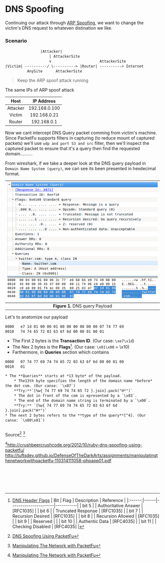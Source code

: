 # DNS Spoofing
Continuing our attack through [ARP Spoofing](module_0x4__network_kungfu/arp_spoofing.md), we want to change the victim's DNS request to whateven distination we like.

### Scenario
```
                |Attacker|
                    | AttackerSite
                    ٧                      AttackerSite
|Victim| ----------/ \----------> |Router| ----------> Internet
          AnySite      AttackerSite
```
> Keep the ARP spoof attack running

The same IPs of ARP spoof attack

| Host        |   IP Address  |
|:-----------:|:-------------:|
| Attacker    | 192.168.0.100 |
| Victim      | 192.168.0.21  |
| Router      | 192.168.0.1   |



Now we cant intercept DNS Query packet comming from victim's machine. Since PacketFu supports filters in capturing (to reduce mount of captured packets) we'll use `udp and port 53 and src` filter, then we'll inspect the captured packet to ensure that it's a query then find the requested domain..........

From wireshark, if we take a deeper look at the DNS query payload in `Domain Name System (query)`, we can see its been presented in hexdecimal format.

| ![Wireshark](../images/module04/dns_spoofing_wireshark1.png) |
|:---------------:|
| **Figure 1.** DNS query Payload  |


Let's to anatomize our payload
```
0000   e7 1d 01 00 00 01 00 00 00 00 00 00 07 74 77 69
0010   74 74 65 72 03 63 6f 6d 00 00 01 00 01
```
* The First 2 bytes is the **Transaction ID**. (Our case: `\xe7\x1d`)
* The Nex 2 bytes is the **Flags**[^3]. (Our case: `\x01\x00` = \x10)
* Farthermore, in **Queries** section which contains
```
0000   07 74 77 69 74 74 65 72 03 63 6f 6d 00 00 01 00
0010   01
```
    * The **Queries** starts at *13 byte* of the payload.
        * The13th byte specifies the length of the domain name *before* the dot com. (Our canse: `\x07`)
        **Try:**`[%w{ 74 77 69 74 74 65 72 }.join].pack("H*")`
        * The dot in front of the com is epresented by a `\x03`.
        * The end of the domain name string is terminated by a `\x00`.
        **Try:** `[%w{ 74 77 69 74 74 65 72 03 63 6f 6d }.join].pack("H*")`
    * The next 2 bytes refers to the **type of the query**[^4]. (Our canse: `\x00\x01`)



```ruby

```




Source[^1] [^2]

[^2]http://crushbeercrushcode.org/2012/10/ruby-dns-spoofing-using-packetfu/
http://tuftsdev.github.io/DefenseOfTheDarkArts/assignments/manipulatingthenetworkwithpacketfu-110314111058-phpapp01.pdf

<br><br>
---
[^1]: [DNS Spoofing Using PacketFu](http://crushbeercrushcode.org/2012/10/ruby-dns-spoofing-using-packetfu/)
[^2]: [Manipulating The Network with PacketFu](http://tuftsdev.github.io/DefenseOfTheDarkArts/assignments/manipulatingthenetworkwithpacketfu-110314111058-phpapp01.pdf)
[^3]: [DNS Header Flags](http://www.iana.org/assignments/dns-parameters/dns-parameters.xhtml#dns-parameters-12)
|   Bit  | Flag | Description          | Reference |
|:------:|------|----------------------|-----------|
| bit 5  |      | Authoritative Answer | [RFC1035] |
| bit 6  |      | Truncated Response   | [RFC1035] |
| bit 7  |      | Recursion Desired    | [RFC1035] |
| bit 8  |      | Recursion Allowed    | [RFC1035] |
| bit 9  |      | Reserved             |           |
| bit 10 |      | Authentic Data       | [RFC4035] |
| bit 11 |      | Checking Disabled    | [RFC4035] |
[^4]: [DNS Lookups Types](http://www.iana.org/assignments/dns-parameters/dns-parameters.xhtml#dns-parameters-4)
|  Type | Value |               Description               |
|:-----:|:-----:|:---------------------------------------:|
| A     | 1     | IP Address                              |
| NS    | 2     | Name Server                             |
| CNAME | 5     | Alias of a domain name                  |
| PTR   | 12    | Reverse DNS Lookup using the IP Address |
| HINFO | 13    | Host Information                        |
| MX    | 15    | MX Record                               |
| AXFR  | 252   | Request for Zone Transfer               |
| ANY   | 255   | Request for All Records                 |
